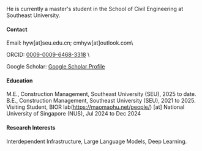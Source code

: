 
He is currently a master's student in the School of Civil Engineering at Southeast University.

#### Contact

Email: hyw[at]seu.edu.cn; cmhyw[at]outlook.com\

ORCID: [0009-0009-6468-3318](https://orcid.org/my-orcid?orcid=0009-0009-6468-3318) \

Google Scholar: [Google Scholar Profile](https://scholar.google.com/citations?hl=en&user=xns0U10AAAAJ)

#### Education
M.E., Construction Management, Southeast University (SEU), 2025 to date.\
B.E., Construction Management, Southeast University (SEU), 2021 to 2025.\
Visiting Student, BIOR lab(https://maomaohu.net/people/) [at] National University of Singapore (NUS), Jul 2024 to Dec 2024

#### Research Interests
Interdependent Infrastructure, Large Language Models, Deep Learning.

